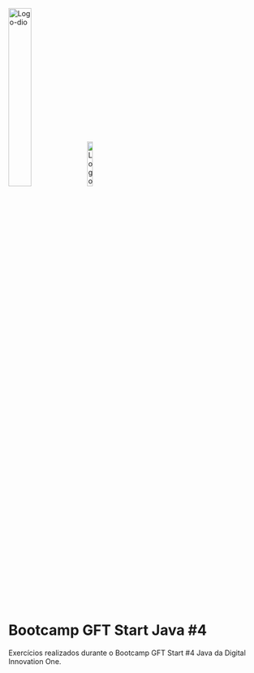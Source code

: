 <p id="container" float="left" margin=60px>
  <img alt="Logo-dio" height=30% width=30% src="https://dio-events-bucket.s3.amazonaws.com/wp-content/uploads/2021/11/05170637/dio-fs-1.png"/>
  <img alt="Logo-Boot" height=15% width=15% src="https://hermes.digitalinnovation.one/tracks/f8bc60f2-9ca1-4389-be8b-dd0a18827f8c.png"/>
</p>

# Bootcamp GFT Start Java #4
Exercícios realizados durante o Bootcamp GFT Start #4 Java da Digital Innovation One.





